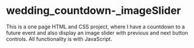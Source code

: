 # wedding_countdown-_imageSlider
This is a one page HTML and CSS project, where I have a countdown to a future event and also display an image slider with previous and next button controls. All functionality is with JavaScript.
